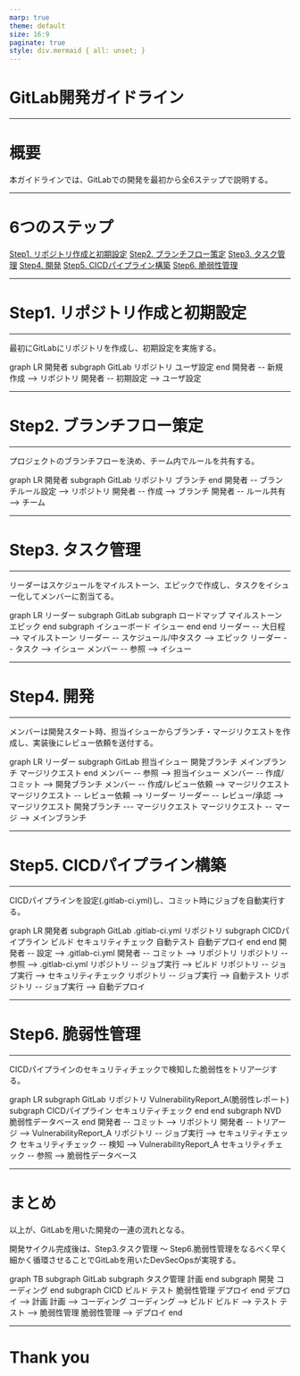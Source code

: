 ```yaml
---
marp: true
theme: default
size: 16:9
paginate: true
style: div.mermaid { all: unset; }
---
```

<script src="https://unpkg.com/mermaid@10/dist/mermaid.min.js"></script>

<!-- omit in toc -->
# GitLab開発ガイドライン

---
<!-- omit in toc -->
# 概要

本ガイドラインでは、GitLabでの開発を最初から全6ステップで説明する。

---
<!-- omit in toc -->
# 6つのステップ

[Step1. リポジトリ作成と初期設定](#4)
[Step2. ブランチフロー策定](#7)
[Step3. タスク管理](#10)
[Step4. 開発](#13)
[Step5. CICDパイプライン構築](#16)
[Step6. 脆弱性管理](#19)

---

# Step1. リポジトリ作成と初期設定

---

最初にGitLabにリポジトリを作成し、初期設定を実施する。

<div class="mermaid">
graph LR
  開発者
  subgraph GitLab
      リポジトリ
      ユーザ設定
  end
  開発者 -- 新規作成 --> リポジトリ
  開発者 -- 初期設定 --> ユーザ設定
</div>

---

# Step2. ブランチフロー策定

---

プロジェクトのブランチフローを決め、チーム内でルールを共有する。

<div class="mermaid">
graph LR
  開発者
  subgraph GitLab
    リポジトリ
    ブランチ
  end
  開発者 -- ブランチルール設定 --> リポジトリ
  開発者 -- 作成 --> ブランチ
  開発者 -- ルール共有 --> チーム
</div>

---

# Step3. タスク管理

---

リーダーはスケジュールをマイルストーン、エピックで作成し、タスクをイシュー化してメンバーに割当てる。

<div class="mermaid">
graph LR
    リーダー
  subgraph GitLab
    subgraph ロードマップ
      マイルストーン
      エピック
    end
    subgraph イシューボード
      イシュー
    end
  end
  リーダー -- 大日程 --> マイルストーン
  リーダー -- スケジュール/中タスク --> エピック
  リーダー -- タスク --> イシュー
  メンバー -- 参照 --> イシュー
</div>

---

# Step4. 開発

---

メンバーは開発スタート時、担当イシューからブランチ・マージリクエストを作成し、実装後にレビュー依頼を送付する。

<div class="mermaid">
graph LR
  リーダー
  subgraph GitLab
      担当イシュー
      開発ブランチ
      メインブランチ
      マージリクエスト
  end
  メンバー -- 参照 --> 担当イシュー
  メンバー -- 作成/コミット --> 開発ブランチ
  メンバー -- 作成/レビュー依頼 --> マージリクエスト
  マージリクエスト -- レビュー依頼 --> リーダー
  リーダー -- レビュー/承認 --> マージリクエスト
  開発ブランチ --- マージリクエスト
  マージリクエスト -- マージ --> メインブランチ
</div>

---

# Step5. CICDパイプライン構築

---

CICDパイプラインを設定(.gitlab-ci.yml)し、コミット時にジョブを自動実行する。

<div class="mermaid">
graph LR
  開発者
  subgraph GitLab
      .gitlab-ci.yml
      リポジトリ
    subgraph CICDパイプライン
      ビルド
      セキュリティチェック
      自動テスト
      自動デプロイ
    end
  end
  開発者 -- 設定 --> .gitlab-ci.yml
  開発者 -- コミット --> リポジトリ
  リポジトリ -- 参照 --> .gitlab-ci.yml
  リポジトリ -- ジョブ実行 --> ビルド
  リポジトリ -- ジョブ実行 --> セキュリティチェック
  リポジトリ -- ジョブ実行 --> 自動テスト
  リポジトリ -- ジョブ実行 --> 自動デプロイ
</div>

---

# Step6. 脆弱性管理

---

CICDパイプラインのセキュリティチェックで検知した脆弱性をトリアージする。

<div class="mermaid">
graph LR
subgraph GitLab
  リポジトリ
  VulnerabilityReport_A(脆弱性レポート)
  subgraph CICDパイプライン
    セキュリティチェック
  end
end
subgraph  NVD
    脆弱性データベース
end
開発者 -- コミット --> リポジトリ
開発者 -- トリアージ --> VulnerabilityReport_A
リポジトリ -- ジョブ実行 --> セキュリティチェック
セキュリティチェック -- 検知 --> VulnerabilityReport_A
セキュリティチェック -- 参照 --> 脆弱性データベース
</div>

---

# まとめ

以上が、GitLabを用いた開発の一連の流れとなる。

開発サイクル完成後は、Step3.タスク管理 ～ Step6.脆弱性管理をなるべく早く細かく循環させることでGitLabを用いたDevSecOpsが実現する。

<div class="mermaid">
graph TB
subgraph GitLab
  subgraph タスク管理
    計画
  end
  subgraph 開発
    コーディング
  end
  subgraph CICD
    ビルド
    テスト
    脆弱性管理
    デプロイ
  end
  デプロイ --> 計画
  計画 --> コーディング
  コーディング --> ビルド
  ビルド --> テスト
  テスト --> 脆弱性管理
  脆弱性管理 --> デプロイ
end
</div>

---

# Thank you